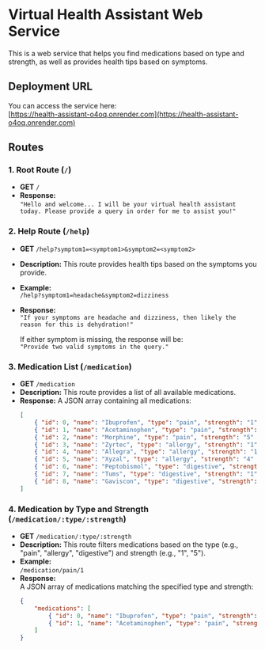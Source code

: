 # Virtual Health Assistant Web Service

This is a web service that helps you find medications based on type and strength, as well as provides health tips based on symptoms.

## Deployment URL

You can access the service here:  
[https://health-assistant-o4oq.onrender.com](https://health-assistant-o4oq.onrender.com)

## Routes

### 1. Root Route (`/`)

- **GET** `/`
- **Response:**  
  `"Hello and welcome... I will be your virtual health assistant today. Please provide a query in order for me to assist you!"`

### 2. Help Route (`/help`)

- **GET** `/help?symptom1=<symptom1>&symptom2=<symptom2>`
- **Description:** This route provides health tips based on the symptoms you provide.
- **Example:**  
  `/help?symptom1=headache&symptom2=dizziness`
- **Response:**  
  `"If your symptoms are headache and dizziness, then likely the reason for this is dehydration!"`
  
  If either symptom is missing, the response will be:  
  `"Provide two valid symptoms in the query."`

### 3. Medication List (`/medication`)

- **GET** `/medication`
- **Description:** This route provides a list of all available medications.
- **Response:** A JSON array containing all medications:
  ```json
  [
      { "id": 0, "name": "Ibuprofen", "type": "pain", "strength": "1" },
      { "id": 1, "name": "Acetaminophen", "type": "pain", "strength": "1" },
      { "id": 2, "name": "Morphine", "type": "pain", "strength": "5" },
      { "id": 3, "name": "Zyrtec", "type": "allergy", "strength": "1" },
      { "id": 4, "name": "Allegra", "type": "allergy", "strength": "1" },
      { "id": 5, "name": "Xyzal", "type": "allergy", "strength": "4" },
      { "id": 6, "name": "Peptobismol", "type": "digestive", "strength": "1" },
      { "id": 7, "name": "Tums", "type": "digestive", "strength": "1" },
      { "id": 8, "name": "Gaviscon", "type": "digestive", "strength": "3" }
  ]

### 4. Medication by Type and Strength (`/medication/:type/:strength`)

- **GET** `/medication/:type/:strength`
- **Description:** This route filters medications based on the type (e.g., "pain", "allergy", "digestive") and strength (e.g., "1", "5").
- **Example:**  
  `/medication/pain/1`
- **Response:**  
  A JSON array of medications matching the specified type and strength:
  ```json
  {
      "medications": [
          { "id": 0, "name": "Ibuprofen", "type": "pain", "strength": "1" },
          { "id": 1, "name": "Acetaminophen", "type": "pain", "strength": "1" }
      ]
  }
